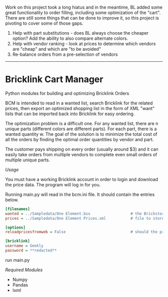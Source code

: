 
Work on this project took a long hiatus and in the meantime, BL added some great functionality to order filling, including some
optimization of the "cart". There are still some things that can be done to improve it, so this project is pivoting to cover some of those gaps.

1. Help with part substitutions - does BL always choose the cheaper option? Add the ability to also compare alternate colors.
2. Help with vendor ranking - look at prices to determine which vendors are "cheap" and which are "to be avoided"
3. Re-balance orders from a pre-selection of vendors
___
Bricklink Cart Manager
======================

Python modules for building and optimizing Bricklink Orders

BCM is intended to read in a wanted list, search Bricklink for the related prices, then export an optimized
shopping list in the form of XML "want" lists that can be imported back into Bricklink for easy ordering.

The optimization problem is a difficult one.  For any wanted list, there are n unique parts (different colors are
 different parts).  For each part, there is a wanted quantity w. The goal of the solution is to minimize the total
 cost of all the orders by finding the optimal order quantities by vendor and part.

The customer pays shipping on every order (usually around $3) and it can easily take orders from multiple vendors to
complete even small orders of multiple unique parts.

*Usage*

You must have a working Bricklink account in order to login and download the price data. The program will
log in for you.

Running main.py will read in the bcm.ini file.  It should contain the entries below.

````ini
[filenames]
wanted = ../Sampledata/One Element.bsx                  # the Brickstore BOM
prices = ../Sampledata/One Element Prices.xml           # file to store the prices in after downloading

[options]
reloadpricesfromweb = False                             # should the prices be re-read from Bricklink?

[bricklink]
username = Geekly
password = **redacted**
````

run main.py

*Required Modules*

- Numpy
- Pandas
- lxml
